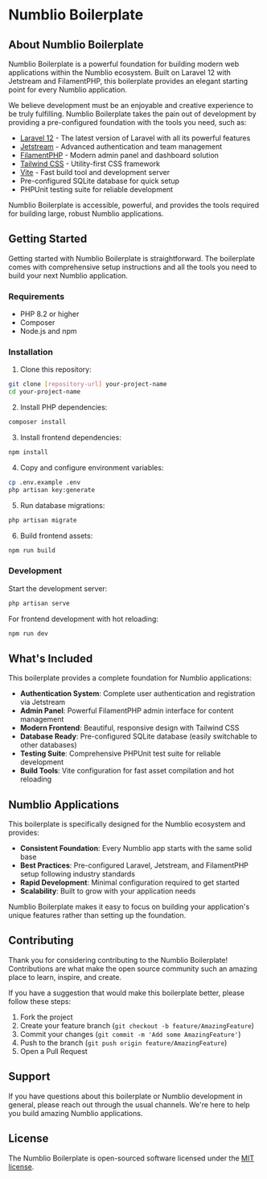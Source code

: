 # Numblio Boilerplate

## About Numblio Boilerplate

Numblio Boilerplate is a powerful foundation for building modern web applications within the Numblio ecosystem. Built on Laravel 12 with Jetstream and FilamentPHP, this boilerplate provides an elegant starting point for every Numblio application.

We believe development must be an enjoyable and creative experience to be truly fulfilling. Numblio Boilerplate takes the pain out of development by providing a pre-configured foundation with the tools you need, such as:

- [Laravel 12](https://laravel.com/docs) - The latest version of Laravel with all its powerful features
- [Jetstream](https://jetstream.laravel.com) - Advanced authentication and team management
- [FilamentPHP](https://filamentphp.com) - Modern admin panel and dashboard solution
- [Tailwind CSS](https://tailwindcss.com) - Utility-first CSS framework
- [Vite](https://vitejs.dev) - Fast build tool and development server
- Pre-configured SQLite database for quick setup
- PHPUnit testing suite for reliable development

Numblio Boilerplate is accessible, powerful, and provides the tools required for building large, robust Numblio applications.

## Getting Started

Getting started with Numblio Boilerplate is straightforward. The boilerplate comes with comprehensive setup instructions and all the tools you need to build your next Numblio application.

### Requirements

- PHP 8.2 or higher
- Composer
- Node.js and npm

### Installation

1. Clone this repository:
```bash
git clone [repository-url] your-project-name
cd your-project-name
```

2. Install PHP dependencies:
```bash
composer install
```

3. Install frontend dependencies:
```bash
npm install
```

4. Copy and configure environment variables:
```bash
cp .env.example .env
php artisan key:generate
```

5. Run database migrations:
```bash
php artisan migrate
```

6. Build frontend assets:
```bash
npm run build
```

### Development

Start the development server:
```bash
php artisan serve
```

For frontend development with hot reloading:
```bash
npm run dev
```

## What's Included

This boilerplate provides a complete foundation for Numblio applications:

- **Authentication System**: Complete user authentication and registration via Jetstream
- **Admin Panel**: Powerful FilamentPHP admin interface for content management
- **Modern Frontend**: Beautiful, responsive design with Tailwind CSS
- **Database Ready**: Pre-configured SQLite database (easily switchable to other databases)
- **Testing Suite**: Comprehensive PHPUnit test suite for reliable development
- **Build Tools**: Vite configuration for fast asset compilation and hot reloading

## Numblio Applications

This boilerplate is specifically designed for the Numblio ecosystem and provides:

- **Consistent Foundation**: Every Numblio app starts with the same solid base
- **Best Practices**: Pre-configured Laravel, Jetstream, and FilamentPHP setup following industry standards
- **Rapid Development**: Minimal configuration required to get started
- **Scalability**: Built to grow with your application needs

Numblio Boilerplate makes it easy to focus on building your application's unique features rather than setting up the foundation.

## Contributing

Thank you for considering contributing to the Numblio Boilerplate! Contributions are what make the open source community such an amazing place to learn, inspire, and create.

If you have a suggestion that would make this boilerplate better, please follow these steps:

1. Fork the project
2. Create your feature branch (`git checkout -b feature/AmazingFeature`)
3. Commit your changes (`git commit -m 'Add some AmazingFeature'`)
4. Push to the branch (`git push origin feature/AmazingFeature`)
5. Open a Pull Request

## Support

If you have questions about this boilerplate or Numblio development in general, please reach out through the usual channels. We're here to help you build amazing Numblio applications.

## License

The Numblio Boilerplate is open-sourced software licensed under the [MIT license](https://opensource.org/licenses/MIT).
